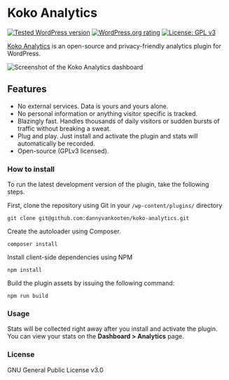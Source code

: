 Koko Analytics
===========
 [![Tested WordPress version](https://img.shields.io/wordpress/plugin/tested/koko-analytics)](https://wordpress.org/plugins/koko-analytics/)
 [![WordPress.org rating](https://img.shields.io/wordpress/plugin/stars/koko-analytics)](https://wordpress.org/support/plugin/koko-analytics/reviews/)
 [![License: GPL v3](https://img.shields.io/badge/License-GPLv3-blue.svg)](https://www.gnu.org/licenses/gpl-3.0)
 
[Koko Analytics](https://www.kokoanalytics.com/) is an open-source and privacy-friendly analytics plugin for WordPress. 

![Screenshot of the Koko Analytics dashboard](https://github.com/dannyvankooten/koko-analytics/raw/master/assets/src/screenshots/screenshot-1.png?v=1)

## Features

- No external services. Data is yours and yours alone.
- No personal information or anything visitor specific is tracked.
- Blazingly fast. Handles thousands of daily visitors or sudden bursts of traffic without breaking a sweat.
- Plug and play. Just install and activate the plugin and stats will automatically be recorded.
- Open-source (GPLv3 licensed).

### How to install

To run the latest development version of the plugin, take the following steps.

First, clone the repository using Git in your `/wp-content/plugins/` directory
```
git clone git@github.com:dannyvankooten/koko-analytics.git
```

Create the autoloader using Composer.
```
composer install
```

Install client-side dependencies using NPM
```
npm install
```

Build the plugin assets by issuing the following command:
``` 
npm run build
```

### Usage

Stats will be collected right away after you install and activate the plugin. You can view your stats on the **Dashboard > Analytics** page.

### License

GNU General Public License v3.0
